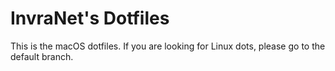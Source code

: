 # InvraNet's Dotfiles
This is the macOS dotfiles. If you are looking for Linux dots, please go to the default branch.
